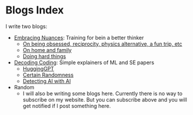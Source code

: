 # Blogs Index

I write two blogs:
- [Embracing Nuances](https://prathmesh6.substack.com/subscribe): Training for bein a better thinker
    - [On being obsessed, reciprocity, physics alternative, a fun trip, etc](https://prathmesh6.substack.com/p/issue-9-on-being-obsessed-reciprocity)
    - [On home and family](https://prathmesh6.substack.com/p/newsletter-32-on-home-and-family)
    - [Doing hard things](https://prathmesh6.substack.com/p/newsletter-30-doing-hard-things)
- [Decoding Coding](https://decodingcoding.substack.com/subscribe): Simple explainers of ML and SE papers
    - [HuggingGPT](https://decodingcoding.substack.com/p/newsletter-8-hugginggpt)
    - [Certain Randomness](https://decodingcoding.substack.com/p/newsletter-2-certain-randomness)
    - [Detecting AI with AI](https://decodingcoding.substack.com/p/newsletter-1-detecting-ai-with-ai)
- Random
    - I will also be writing some blogs here. Currently there is no way to subscribe on my website. But you can subscribe above and you will get notified if I post something here.

